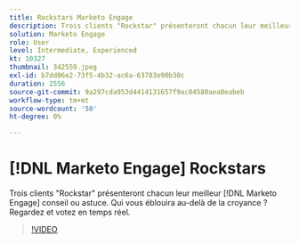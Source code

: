 ```yaml
---
title: Rockstars Marketo Engage
description: Trois clients "Rockstar" présenteront chacun leur meilleur [!DNL Marketo Engage] conseil ou astuce. Qui vous éblouira au-delà de la croyance ? Regardez et votez en temps réel.
solution: Marketo Engage
role: User
level: Intermediate, Experienced
kt: 10327
thumbnail: 342559.jpeg
exl-id: b7dd06e2-73f5-4b32-ac6a-63783e90b30c
duration: 2556
source-git-commit: 9a297cda953d4414131657f9ac84580aea0eabeb
workflow-type: tm+mt
source-wordcount: '50'
ht-degree: 0%

---
```


# [!DNL Marketo Engage] Rockstars

Trois clients &quot;Rockstar&quot; présenteront chacun leur meilleur [!DNL Marketo Engage] conseil ou astuce. Qui vous éblouira au-delà de la croyance ? Regardez et votez en temps réel.

>[!VIDEO](https://video.tv.adobe.com/v/342559/?quality=12&learn=on)
